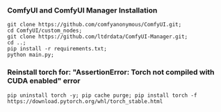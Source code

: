 ### ComfyUI and ComfyUI Manager Installation
```
git clone https://github.com/comfyanonymous/ComfyUI.git;
cd ComfyUI/custom_nodes;
git clone https://github.com/ltdrdata/ComfyUI-Manager.git;
cd ..;
pip install -r requirements.txt;
python main.py;
```

### Reinstall torch for: "AssertionError: Torch not compiled with CUDA enabled" error
```
pip uninstall torch -y; pip cache purge; pip install torch -f https://download.pytorch.org/whl/torch_stable.html
```

